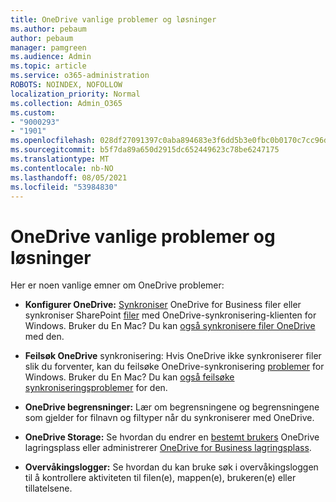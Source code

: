 ```yaml
---
title: OneDrive vanlige problemer og løsninger
ms.author: pebaum
author: pebaum
manager: pamgreen
ms.audience: Admin
ms.topic: article
ms.service: o365-administration
ROBOTS: NOINDEX, NOFOLLOW
localization_priority: Normal
ms.collection: Admin_O365
ms.custom:
- "9000293"
- "1901"
ms.openlocfilehash: 028df27091397c0aba894683e3f6dd5b3e0fbc0b0170c7cc96d4da423dfd3119
ms.sourcegitcommit: b5f7da89a650d2915dc652449623c78be6247175
ms.translationtype: MT
ms.contentlocale: nb-NO
ms.lasthandoff: 08/05/2021
ms.locfileid: "53984830"
---
```

# <a name="onedrive-common-issues-and-resolutions"></a>OneDrive vanlige problemer og løsninger

Her er noen vanlige emner om OneDrive problemer:

- **Konfigurer OneDrive:** [Synkroniser](https://go.microsoft.com/fwlink/?linkid=533375) OneDrive for Business filer eller synkroniser SharePoint [filer](https://go.microsoft.com/fwlink/?linkid=871666) med OneDrive-synkronisering-klienten for Windows.  Bruker du En Mac? Du kan [også synkronisere filer OneDrive](https://support.office.com/article/Sync-files-with-the-OneDrive-sync-client-on-Mac-OS-X-d11b9f29-00bb-4172-be39-997da46f913f) med den.

- **Feilsøk OneDrive** synkronisering: Hvis OneDrive ikke synkroniserer filer slik du forventer, kan du feilsøke OneDrive-synkronisering [problemer](https://go.microsoft.com/fwlink/?linkid=866431) for Windows. Bruker du En Mac? Du kan [også feilsøke synkroniseringsproblemer](https://support.office.com/article/fix-onedrive-sync-problems-on-a-mac-af3012d7-13ec-4ac9-bbb1-ebcd2a0cd756) for den.
- **OneDrive begrensninger:** Lær om [](https://support.office.com/article/Invalid-file-names-and-file-types-in-OneDrive-OneDrive-for-Business-and-SharePoint-64883a5d-228e-48f5-b3d2-eb39e07630fa) begrensningene og begrensningene som gjelder for filnavn og filtyper når du synkroniserer med OneDrive.
- **OneDrive Storage:** Se hvordan du endrer en [bestemt brukers](https://docs.microsoft.com/onedrive/change-user-storage) OneDrive lagringsplass eller administrerer [OneDrive for Business lagringsplass](https://support.office.com/article/Manage-your-OneDrive-for-Business-storage-31519161-059C-4764-B6F8-F5CD29F7FE68).
- **Overvåkingslogger:** Se [](https://docs.microsoft.com/microsoft-365/compliance/search-the-audit-log-in-security-and-compliance#search-the-audit-log) hvordan du kan bruke søk i overvåkingsloggen til å kontrollere aktiviteten til filen(e), mappen(e), brukeren(e) eller tillatelsene. 
